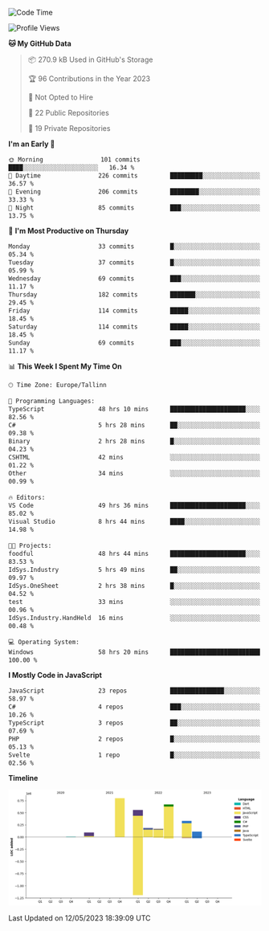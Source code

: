 <!--START_SECTION:waka-->
![Code Time](http://img.shields.io/badge/Code%20Time-67%20hrs%2034%20mins-blue)

![Profile Views](http://img.shields.io/badge/Profile%20Views-98-blue)

**🐱 My GitHub Data** 

> 📦 270.9 kB Used in GitHub's Storage 
 > 
> 🏆 96 Contributions in the Year 2023
 > 
> 🚫 Not Opted to Hire
 > 
> 📜 22 Public Repositories 
 > 
> 🔑 19 Private Repositories 
 > 
**I'm an Early 🐤** 

```text
🌞 Morning                101 commits         ████░░░░░░░░░░░░░░░░░░░░░   16.34 % 
🌆 Daytime                226 commits         █████████░░░░░░░░░░░░░░░░   36.57 % 
🌃 Evening                206 commits         ████████░░░░░░░░░░░░░░░░░   33.33 % 
🌙 Night                  85 commits          ███░░░░░░░░░░░░░░░░░░░░░░   13.75 % 
```
📅 **I'm Most Productive on Thursday** 

```text
Monday                   33 commits          █░░░░░░░░░░░░░░░░░░░░░░░░   05.34 % 
Tuesday                  37 commits          █░░░░░░░░░░░░░░░░░░░░░░░░   05.99 % 
Wednesday                69 commits          ███░░░░░░░░░░░░░░░░░░░░░░   11.17 % 
Thursday                 182 commits         ███████░░░░░░░░░░░░░░░░░░   29.45 % 
Friday                   114 commits         █████░░░░░░░░░░░░░░░░░░░░   18.45 % 
Saturday                 114 commits         █████░░░░░░░░░░░░░░░░░░░░   18.45 % 
Sunday                   69 commits          ███░░░░░░░░░░░░░░░░░░░░░░   11.17 % 
```


📊 **This Week I Spent My Time On** 

```text
🕑︎ Time Zone: Europe/Tallinn

💬 Programming Languages: 
TypeScript               48 hrs 10 mins      █████████████████████░░░░   82.56 % 
C#                       5 hrs 28 mins       ██░░░░░░░░░░░░░░░░░░░░░░░   09.38 % 
Binary                   2 hrs 28 mins       █░░░░░░░░░░░░░░░░░░░░░░░░   04.23 % 
CSHTML                   42 mins             ░░░░░░░░░░░░░░░░░░░░░░░░░   01.22 % 
Other                    34 mins             ░░░░░░░░░░░░░░░░░░░░░░░░░   00.99 % 

🔥 Editors: 
VS Code                  49 hrs 36 mins      █████████████████████░░░░   85.02 % 
Visual Studio            8 hrs 44 mins       ████░░░░░░░░░░░░░░░░░░░░░   14.98 % 

🐱‍💻 Projects: 
foodful                  48 hrs 44 mins      █████████████████████░░░░   83.53 % 
IdSys.Industry           5 hrs 49 mins       ██░░░░░░░░░░░░░░░░░░░░░░░   09.97 % 
IdSys.OneSheet           2 hrs 38 mins       █░░░░░░░░░░░░░░░░░░░░░░░░   04.52 % 
test                     33 mins             ░░░░░░░░░░░░░░░░░░░░░░░░░   00.96 % 
IdSys.Industry.HandHeld  16 mins             ░░░░░░░░░░░░░░░░░░░░░░░░░   00.48 % 

💻 Operating System: 
Windows                  58 hrs 20 mins      █████████████████████████   100.00 % 
```

**I Mostly Code in JavaScript** 

```text
JavaScript               23 repos            ███████████████░░░░░░░░░░   58.97 % 
C#                       4 repos             ███░░░░░░░░░░░░░░░░░░░░░░   10.26 % 
TypeScript               3 repos             ██░░░░░░░░░░░░░░░░░░░░░░░   07.69 % 
PHP                      2 repos             █░░░░░░░░░░░░░░░░░░░░░░░░   05.13 % 
Svelte                   1 repo              █░░░░░░░░░░░░░░░░░░░░░░░░   02.56 % 
```



**Timeline**

![Lines of Code chart](https://raw.githubusercontent.com/Piilu/Piilu/main/assets/bar_graph.png)


 Last Updated on 12/05/2023 18:39:09 UTC
<!--END_SECTION:waka-->